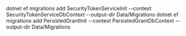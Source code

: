 dotnet ef migrations add SecurityTokenServiceInit --context SecurityTokenServiceDbContext  --output-dir Data/Migrations
dotnet ef migrations add PersistedGrantInit --context PersistedGrantDbContext --output-dir Data/Migrations